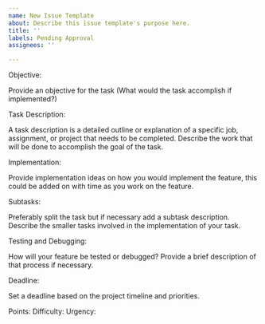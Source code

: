 ```yaml
---
name: New Issue Template
about: Describe this issue template's purpose here.
title: ''
labels: Pending Approval
assignees: ''

---
```


Objective:

Provide an objective for the task (What would the task accomplish if implemented?)

Task Description:

A task description is a detailed outline or explanation of a specific job, assignment, or project that needs to be completed. Describe the work that will be done to accomplish the goal of the task.

Implementation:

Provide implementation ideas on how you would implement the feature, this could be added on with time as you work on the feature.

Subtasks:

Preferably split the task but if necessary add a subtask description. Describe the smaller tasks involved in the implementation of your task.

Testing and Debugging:

How will your feature be tested or debugged? Provide a brief description of that process if necessary.

Deadline:

Set a deadline based on the project timeline and priorities.

Points:
Difficulty:
Urgency:
